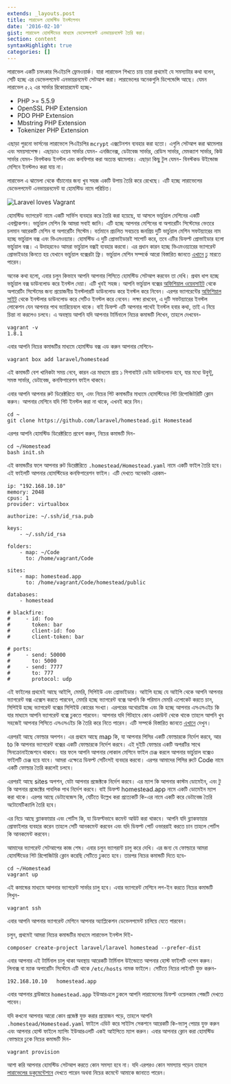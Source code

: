 ```yaml
---
extends: _layouts.post
title: লারাভেল হোমস্টিড ইনস্টলেশন
date: '2016-02-10'
gist: লারাভেল হোমস্টিডের মাধ্যমে ডেভেলপমেন্ট এনভায়রনমেন্ট তৈরি করা।
section: content
syntaxHighlight: true
categories: []
---
```


লারাভেল একটি চমৎকার পিএইচপি ফ্রেমওয়ার্ক। যারা লারাভেল শিখতে চায় তারা প্রথমেই যে সমস্যাটার কথা বলেন, সেটি হচ্ছে এর ডেভেলপমেন্ট এনভায়রনমেন্ট সেটআপ করা। লারাভেলের অনেকগুলি ডিপেন্ডেন্সি আছে। যেমন লারাভেল ৫.২ এর সার্ভার রিকোয়ারমেন্ট হচ্ছে-

- PHP >= 5.5.9
- OpenSSL PHP Extension
- PDO PHP Extension
- Mbstring PHP Extension
- Tokenizer PHP Extension

এছাড়া পুরনো ভার্সনের লারাভেলে পিএইচপির `mcrypt` এক্সটেনশন ব্যবহার করা হতো। এগুলি সেটআপ করা ঝামেলার এবং সময়সাপেক্ষ। এছাড়াও ওয়েব সার্ভার যেমন- এনজিনেক্স, ডেটাবেজ সার্ভার, রেডিস সার্ভার, মেমক্যাশ সার্ভার, কিউ সার্ভার যেমন- বিনস্টকড ইনস্টল এবং কনফিগার করা অত্যন্ত ঝামেলার। এছাড়া কিছু টুল যেমন- বিনস্টকড উইন্ডোজ মেশিনে ইনস্টলও করা যায় না।

লারাভেল এ ঝামেলা থেকে বাঁচানোর জন্য খুব সহজ একটি উপায় তৈরি করে রেখেছে। এটি হচ্ছে লারাভেলের ডেভেলপমেন্ট এনভায়রনমেন্ট যা হোমস্টিড নামে পরিচিত।

![Laravel loves Vagrant](/images/posts/laravel-vagrant.png)

হোমস্টিড ভ্যাগরেন্ট নামে একটি সার্ভিস ব্যবহার করে তৈরি করা হয়েছে, যা আসলে ভার্চুয়াল মেশিনের একটি এবস্ট্রাকশন। ভার্চুয়াল মেশিন কি আমরা সবাই জানি। এটি হচ্ছে আপনার মেশিনের বা অপারেটিং সিস্টেমের ভেতরে চলমান আরেকটি মেশিন বা অপারেটিং সিস্টেম। বর্তমানে প্রচলিত সবচেয়ে জনপ্রিয় দুটি ভার্চুয়াল মেশিন সফটয়্যারের নাম হচ্ছে ভার্চুয়াল বক্স এবং ভিএমওয়্যার। হোমস্টিড এ দুটি প্রোভাইডারই সাপোর্ট করে, তবে এটির ডিফল্ট প্রোভাইডার হলো ভার্চুয়াল বক্স। এ উদাহরনেও আমরা ভার্চুয়াল বক্সই ব্যবহার করবো। এর প্রধান কারন হচ্ছে ভিএমওয়্যারের ভ্যাগরেন্ট প্রোভাইডার কিনতে হয় যেখানে ভার্চুয়াল বক্সেরটা ফ্রি। ভার্চুয়াল মেশিন সম্পর্কে আরো বিস্তারিত জানতে [এখানে](https://en.wikipedia.org/wiki/Virtual_machine) ঢু মারতে পারেন।

অনেক কথা হলো, এবার চলুন কিভাবে আপনি আপনার পিসিতে হোমস্টিড সেটআপ করবেন তা দেখি। প্রথম ধাপ হচ্ছে ভার্চুয়াল বক্স ডাউনলোড করে ইনস্টল দেয়া। এটি খুবই সহজ। আপনি ভার্চুয়াল বক্সের [অফিশিয়াল ওয়েবসাইট](https://www.virtualbox.org/wiki/Downloads) থেকে অপারেটিং সিস্টেমের জন্য প্রয়োজনীয় ইনস্টলারটি ডাউনলোড করে ইনস্টল করে নিবেন। এরপর ভ্যাগরেন্টের [অফিশিয়াল সাইট](https://www.vagrantup.com/downloads.html) থেকে ইনস্টলার ডাউনলোড করে সেটিও ইনস্টল করে নেবেন। লক্ষ্য রাখবেন, এ দুটি সফটয়্যারের ইনস্টল লোকেশন যেন আপনার পাথ ভ্যারিয়েবলে থাকে। বাই ডিফল্ট এটি আপনার পাথেই ইনস্টল হবার কথা, তাই এ নিয়ে চিন্তা না করলেও চলবে। এ অবস্থায় আপনি যদি আপনার টার্মিনালে নিচের কমান্ডটি লিখেন, তাহলে দেখবেন-

```
vagrant -v
1.8.1
```

এবার আপনি নিচের কমান্ডটির মাধ্যমে হোমস্টিড বক্স এড করুন আপনার মেশিনে-

```
vagrant box add laravel/homestead
```

এই কমান্ডটি বেশ খানিকটা সময় নেবে, কারন এর মাধ্যমে প্রায় ১ গিগাবাইট ডেটা ডাউনলোড হবে, যার মধ্যে উবুন্টু, সমস্ত সার্ভার, ডেটাবেজ, কনফিগারেশন ফাইল থাকবে।

এবার আপনি আপনার রুট ডিরেক্টরিতে যান, এবং নিচের গিট কমান্ডটির মাধ্যমে হোমস্টিডের গিট রিপোজিটরিটি ক্লোন করুন। আপনার মেশিনে যদি গিট ইনস্টল করা না থাকে, এখনই করে নিন।

```
cd ~
git clone https://github.com/laravel/homestead.git Homestead
```

এরপর আপনি হোমস্টিড ডিরেক্টরিতে প্রবেশ করুন, নিচের কমান্ডটি দিন-

```
cd ~/Homestead
bash init.sh
```

এই কমান্ডটির ফলে আপনার রুট ডিরেক্টরিতে `.homestead/Homestead.yaml` নামে একটি ফাইল তৈরি হবে। এই ফাইলটি আপনার হোমস্টিডের কনফিগারেশন ফাইল। এটি দেখতে অনেকটা এরকম-

```
ip: "192.168.10.10"
memory: 2048
cpus: 1
provider: virtualbox

authorize: ~/.ssh/id_rsa.pub

keys:
    - ~/.ssh/id_rsa

folders:
    - map: ~/Code
      to: /home/vagrant/Code

sites:
    - map: homestead.app
      to: /home/vagrant/Code/homestead/public

databases:
    - homestead

# blackfire:
#     - id: foo
#       token: bar
#       client-id: foo
#       client-token: bar

# ports:
#     - send: 50000
#       to: 5000
#     - send: 7777
#       to: 777
#       protocol: udp
```

এই ফাইলের প্রথমেই আছে আইপি, মেমরি, সিপিইউ এবং প্রোভাইডার। আইপি হচ্ছে যে আইপি থেকে আপনি আপনার ভ্যাগরেন্ট বক্স এক্সেস করতে পারবেন, মেমরি হচ্ছে ভ্যাগরেন্ট বক্সে আপনি কি পরিমান মেমরি এলোকেট করতে চান, সিপিইউ হচ্ছে ভ্যাগরেন্ট বক্সের সিপিইউ কোরের সংখ্যা। এরপরের অথোরাইজ এবং কি হচ্ছে আপনার এসএসএইচ কি যার মাধ্যমে আপনি ভ্যাগরেন্ট বক্সে ঢুকতে পারবেন। আপনার যদি গিটহাবে কোন একাউন্ট থেকে থাকে তাহলে আপনি খুব সহজেই আপনার পিসিতে এসএসএইচ কি তৈরি করে নিতে পারেন। এটি সম্পর্কে বিস্তারিত জানতে [এখানে](https://help.github.com/articles/generating-an-ssh-key) দেখুন।

এরপরই আছে ফোল্ডার অপশন। এর প্রথমে আছে map কি, যা আপনার পিসির একটি ফোল্ডারকে নির্দেশ করবে, আর to কি আপনার ভ্যাগরেন্ট বক্সের একটি ফোল্ডারকে নির্দেশ করবে। এই দুইটি ফোল্ডার একটি অপরটির সাথে সিনক্রোনাইজেশনে থাকবে। যার ফলে আপনি আপনার লোকাল মেশিনে ফাইল চেঞ্জ করলে আপনার ভার্চুয়াল বক্সেও ফাইলটি চেঞ্জ হয়ে যাবে। আমরা এক্ষেত্রে ডিফল্ট সেটিংসই ব্যবহার করবো। এরপর আমাদের পিসির রুটে Code নামে একটি ফোল্ডার তৈরি করলেই চলবে।

এরপরই আছে sites অপশন, যেটা আপনার প্রজেক্টকে নির্দেশ করবে। এর ম্যাপ কি আপনার কাস্টম ডোমেইন, এবং টু কি আপনার প্রজেক্টের পাবলিক পাথ নির্দেশ করবে। বাই ডিফল্ট homestead.app নামে একটি ডোমেইন ম্যাপ করা থাকে। এরপর আছে ডেটাবেজেস কি, যেটিতে উল্লেখ করা প্রত্যেকটি কি-এর নামে একটি করে ডেটাবেজ তৈরি অটোমেটিক্যালি তৈরি হবে।

এর নিচে আছে ব্ল্যাকফায়ার এবং পোর্টস কি, যা ডিফল্টভাবে কমেন্ট আউট করা থাকবে। আপনি যদি ব্ল্যাকফায়ার প্রোফাইলার ব্যবহার করেন তাহলে সেটি আনকমেন্ট করবেন এবং যদি ডিফল্ট পোর্ট ওভাররাই করতে চান তাহলে পোর্টস কি আনকমেন্ট করবেন।

আমাদের ভ্যাগরেন্ট সেটআপের কাজ শেষ। এবার চলুন ভ্যাগরান্ট চালু করে দেখি। এর জন্য যে ফোল্ডারে আমরা হোমস্টিডের গিট রিপোজিটরি ক্লোন করেছি সেটিতে ঢুকতে হবে। তারপর নিচের কমান্ডটি দিতে হবে-

```
cd ~/Homestead
vagrant up
```

এই কমান্ডের মাধ্যমে আপনার ভ্যাগরেন্ট সার্ভার চালু হবে। এবার ভ্যাগরেন্ট মেশিনে লগ-ইন করতে নিচের কমান্ডটি লিখুন-

```
vagrant ssh
```

এবার আপনি আপনার ভ্যাগরেন্ট মেশিনে আপনার অ্যাপ্লিকেশন ডেভেলপমেন্ট চালিয়ে যেতে পারবেন।

চলুন, প্রথমেই আমরা নিচের কমান্ডটির মাধ্যমে লারাভেল ইনস্টল দিই-

```
composer create-project laravel/laravel homestead --prefer-dist
```

এবার আপনার এই টার্মিনাল চালু থাকা অবস্থায় আরেকটি টার্মিনাল উইন্ডোতে আপনার হোস্ট ফাইলটি ওপেন করুন। লিনাক্স বা ম্যাক অপারেটিং সিস্টেমে এটি থাকে `/etc/hosts` নামক ফাইলে। সেটিতে নিচের লাইনটি যুক্ত করুন-

```
192.168.10.10   homestead.app
```

এবার আপনার ব্রাউজারে `homestead.app` ইউআরএলে ঢুকলে আপনি লারাভেলের ডিফল্ট ওয়েলকাম পেজটি দেখতে পাবেন।

যদি কখনো আপনার আরো কোন প্রজেক্ট যুক্ত করার প্রয়োজন পড়ে, তাহলে আপনি `.homestead/Homestead.yaml` ফাইলে এডিট করে সাইটস সেকশনে আরেকটি কি-ভ্যালু পেয়ার যুক্ত করুন এবং আপনার হোস্ট ফাইলে ম্যাপিং ইউআরএলটি একই আইপিতে ম্যাপ করুন। এবার আপনার ক্লোন করা হোমস্টিড ফোল্ডারে ঢুকে নিচের কমান্ডটি দিন-

```
vagrant provision
```

আশা করি আপনার হোমস্টিড সেটআপ করতে কোন সমস্যা হবে না। যদি এরপরও কোন সমস্যায় পড়েন তাহলে [লারাভেলের ডকুমেন্টেশনে](https://laravel.com/docs/5.2/homestead) দেখতে পারেন অথবা নিচের কমেন্টে আমাকে জানাতে পারেন।
